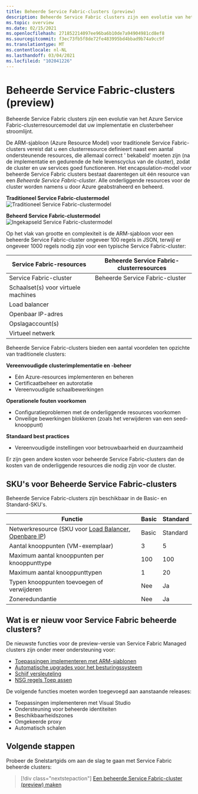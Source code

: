 ```yaml
---
title: Beheerde Service Fabric-clusters (preview)
description: Beheerde Service Fabric clusters zijn een evolutie van het Azure Service Fabric-clusterresourcemodel dat de implementatie en het clusterbeheer stroomlijnt.
ms.topic: overview
ms.date: 02/15/2021
ms.openlocfilehash: 271852214097ee96ba6b10de7a94904981cd8ef8
ms.sourcegitcommit: f3ec73fb5f8de72fe483995bd4bbad9b74a9cc9f
ms.translationtype: MT
ms.contentlocale: nl-NL
ms.lasthandoff: 03/04/2021
ms.locfileid: "102041226"
---
```

# <a name="service-fabric-managed-clusters-preview"></a>Beheerde Service Fabric-clusters (preview)

Beheerde Service Fabric clusters zijn een evolutie van het Azure Service Fabric-clusterresourcemodel dat uw implementatie en clusterbeheer stroomlijnt.

De ARM-sjabloon (Azure Resource Model) voor traditionele Service Fabric-clusters vereist dat u een clusterresource definieert naast een aantal ondersteunende resources, die allemaal correct ' bekabeld' moeten zijn (na de implementatie en gedurende de hele levenscyclus van de cluster), zodat de cluster en uw services goed functioneren. Het encapsulation-model voor beheerde Service Fabric clusters bestaat daarentegen uit één resource van een *Beheerde Service Fabric-cluster*. Alle onderliggende resources voor de cluster worden namens u door Azure geabstraheerd en beheerd.

**Traditioneel Service Fabric-clustermodel**
![Traditioneel Service Fabric-clustermodel][sf-composition]

**Beheerd Service Fabric-clustermodel**
![Ingekapseld Service Fabric-clustermodel][sf-encapsulation]

Op het vlak van grootte en complexiteit is de ARM-sjabloon voor een beheerde Service Fabric-cluster ongeveer 100 regels in JSON, terwijl er ongeveer 1000 regels nodig zijn voor een typische Service Fabric-cluster:

| Service Fabric-resources | Beheerde Service Fabric-clusterresources |
|----------|-----------|
| Service Fabric-cluster | Beheerde Service Fabric-cluster |
| Schaalset(s) voor virtuele machines | |
| Load balancer | |
| Openbaar IP-adres | |
| Opslagaccount(s) | |
| Virtueel netwerk | |

Beheerde Service Fabric-clusters bieden een aantal voordelen ten opzichte van traditionele clusters:

**Vereenvoudigde clusterimplementatie en -beheer**
- Eén Azure-resources implementeren en beheren
- Certificaatbeheer en autorotatie
- Vereenvoudigde schaalbewerkingen

**Operationele fouten voorkomen**
- Configuratieproblemen met de onderliggende resources voorkomen
- Onveilige bewerkingen blokkeren (zoals het verwijderen van een seed-knooppunt)

**Standaard best practices**
- Vereenvoudigde instellingen voor betrouwbaarheid en duurzaamheid

Er zijn geen andere kosten voor beheerde Service Fabric-clusters dan de kosten van de onderliggende resources die nodig zijn voor de cluster.

## <a name="service-fabric-managed-cluster-skus"></a>SKU's voor Beheerde Service Fabric-clusters

Beheerde Service Fabric-clusters zijn beschikbaar in de Basic- en Standard-SKU's.

| Functie | Basic | Standard |
| ------- | ----- | -------- |
| Netwerkresource (SKU voor [Load Balancer](../load-balancer/skus.md), [Openbare IP](../virtual-network/public-ip-addresses.md)) | Basic | Standard |
| Aantal knooppunten (VM-exemplaar) | 3 | 5 |
| Maximum aantal knooppunten per knooppunttype | 100 | 100 |
| Maximum aantal knooppunttypen | 1 | 20 |
| Typen knooppunten toevoegen of verwijderen | Nee | Ja |
| Zoneredundantie | Nee | Ja |

## <a name="whats-new-for-service-fabric-managed-clusters"></a>Wat is er nieuw voor Service Fabric beheerde clusters?

De nieuwste functies voor de preview-versie van Service Fabric Managed clusters zijn onder meer ondersteuning voor:

* [Toepassingen implementeren met ARM-sjablonen](how-to-managed-cluster-app-deployment-template.md)
* [Automatische upgrades voor het besturingssysteem](how-to-managed-cluster-configuration.md#enable-automatic-os-image-upgrades)
* [Schijf versleuteling](how-to-enable-managed-cluster-disk-encryption.md)
* [NSG regels Toep assen](how-to-managed-cluster-networking.md)

De volgende functies moeten worden toegevoegd aan aanstaande releases:

* Toepassingen implementeren met Visual Studio
* Ondersteuning voor beheerde identiteiten
* Beschikbaarheidszones
* Omgekeerde proxy
* Automatisch schalen

## <a name="next-steps"></a>Volgende stappen

Probeer de Snelstartgids om aan de slag te gaan met Service Fabric beheerde clusters:

> [!div class="nextstepaction"]
> [Een beheerde Service Fabric-cluster (preview) maken](quickstart-managed-cluster-template.md)


[sf-composition]: ./media/overview-managed-cluster/sfrp-composition-resource.png
[sf-encapsulation]: ./media/overview-managed-cluster/sfrp-encapsulated-resource.png